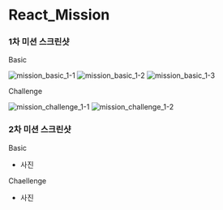 # React_Mission

### 1차 미션 스크린샷

Basic

![mission_basic_1-1](./1차/Basic/Mission_basic_1-1.png)
![mission_basic_1-2](./1차/Basic/Mission_basic_1-2.png)
![mission_basic_1-3](./1차/Basic/Mission_basic_1-3.png)

Challenge

![mission_challenge_1-1](./1차/Challenge/Mission_challenge_1-1.png)
![mission_challenge_1-2](./1차/Challenge/Mission_challenge_1-2.png)

### 2차 미션 스크린샷

Basic

- 사진

Chaellenge

- 사진
